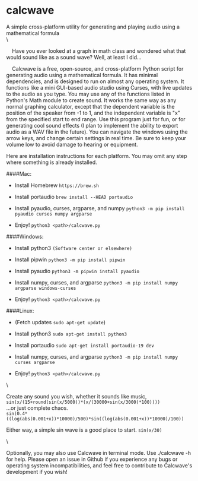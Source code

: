 # calcwave
A simple cross-platform utility for generating and playing audio using a mathematical formula
\
\

&nbsp;&nbsp;&nbsp;&nbsp;Have you ever looked at a graph in math class and wondered what that would sound like as a sound wave? Well, at least I did... 

&nbsp;&nbsp;&nbsp;&nbsp;Calcwave is a free, open-source, and cross-platform Python script for generating audio using a mathematical formula. It has minimal dependencies, and is designed to run on almost any operating system. It functions like a mini GUI-based audio studio using Curses, with live updates to the audio as you type. You may use any of the functions listed in Python's Math module to create sound. It works the same way as any normal graphing calculator, except that the dependent variable is the position of the speaker from -1 to 1, and the independent variable is "x" from the specified start to end range. Use this program just for fun, or for generating cool sound effects (I plan to implement the ability to export audio as a WAV file in the future). You can navigate the windows using the arrow keys, and change certain settings in real time. Be sure to keep your volume low to avoid damage to hearing or equipment.

Here are installation instructions for each platform.
You may omit any step where something is already installed.

####Mac:

* Install Homebrew ```https://brew.sh```

* Install portaudio ```brew install --HEAD portaudio```

* Install pyaudio, curses, argparse, and numpy ```python3 -m pip install pyaudio curses numpy argparse```

* Enjoy! ```python3 <path>/calcwave.py```

####Windows:
* Install python3 ```(Software center or elsewhere)```

* Install pipwin ```python3 -m pip install pipwin```

* Install pyaudio ```python3 -m pipwin install pyaudio```

* Install numpy, curses, and argparse ```python3 -m pip install numpy argparse windows-curses```

* Enjoy! ```python3 <path>/calcwave.py```

####Linux:
* (Fetch updates ```sudo apt-get update```)

* Install python3 ```sudo apt-get install python3```

* Install portaudio ```sudo apt-get install portaudio-19 dev```

* Install numpy, curses, and argparse ```python3 -m pip install numpy curses argparse```

* Enjoy! ```python3 <path>/calcwave.py```

\

Create any sound you wish, whether it sounds like music,  
```sin(x/(15+round(sin(x/5000))*(x/(30000+sin(x/3000)*100))))```  
...or just complete chaos.  
```sin(0.4*((log(abs(0.001+x))*10000)/500)*sin((log(abs(0.001+x))*10000)/100))```  

Either way, a simple sin wave is a good place to start.
```sin(x/30)```

\

Optionally, you may also use Calcwave in terminal mode. Use ./calcwave -h for help. Please open an issue in Github if you experience any bugs or operating system incompatibilities, and feel free to contribute to Calcwave's development if you wish!
